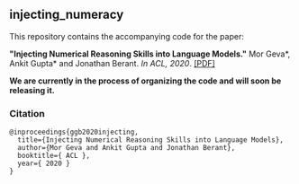 ## injecting_numeracy

This repository contains the accompanying code for the paper:

**"Injecting Numerical Reasoning Skills into Language Models."** Mor Geva*, Ankit Gupta* and Jonathan Berant. *In ACL, 2020*.
[[PDF]](https://arxiv.org/pdf/2004.04487.pdf)

**We are currently in the process of organizing the code and will soon be releasing it.**

### Citation
```
@inproceedings{ggb2020injecting,
  title={Injecting Numerical Reasoning Skills into Language Models},
  author={Mor Geva and Ankit Gupta and Jonathan Berant},
  booktitle={ ACL },
  year={ 2020 }
}
```
